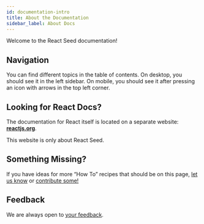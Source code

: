 ```yaml
---
id: documentation-intro
title: About the Documentation
sidebar_label: About Docs
---
```


Welcome to the React Seed documentation!

## Navigation

You can find different topics in the table of contents. On desktop, you should see it in the left sidebar. On mobile, you should see it after pressing an icon with arrows in the top left corner.

## Looking for React Docs?

The documentation for React itself is located on a separate website: **[reactjs.org](https://reactjs.org/)**.

This website is only about React Seed.

## Something Missing?

If you have ideas for more “How To” recipes that should be on this page, [let us know](https://github.com/reactseed/reactseed/issues) or [contribute some!](https://github.com/reactseed/reactseed/tree/master/docusaurus/docs)

## Feedback

We are always open to [your feedback](https://github.com/facebook/reactseed/issues).

